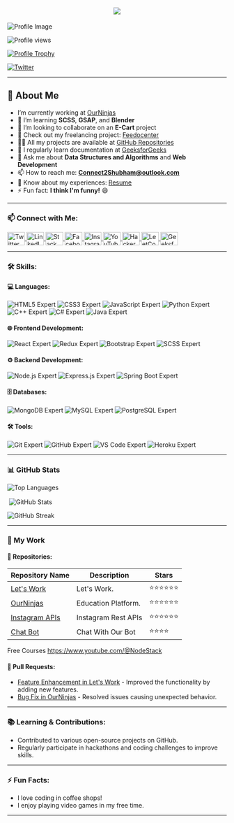 <h1 align="center">
  <a href="https://git.io/typing-svg">
    <img src="https://readme-typing-svg.herokuapp.com/?lines=Hello,+There!+👋;SHUBHAM+SHRIVASTWA....;Nice+to+meet+you!&center=true&size=30">
  </a>
</h1>

![Profile Image](https://github.com/user-attachments/assets/f11a391a-7032-4ef4-bb25-c68ccf9b3342)

<p align="left" style="margin-right:20px">
  <img src="https://komarev.com/ghpvc/?username=raunakshrivastwa&label=Profile%20views&color=0e75b6&style=flat" alt="Profile views" />
</p>

<p align="left"  style="margin-right:20px">
  <a href="https://github.com/ryo-ma/github-profile-trophy">
    <img src="https://github-profile-trophy.vercel.app/?username=raunakshrivastwa" alt="Profile Trophy" />
  </a>
</p>

<p align="left"  style="margin-right:20px">
  <a href="https://twitter.com/@teamshubham_" target="blank">
    <img src="https://img.shields.io/twitter/follow/@teamshubham_?logo=twitter&style=for-the-badge" alt="Twitter" />
  </a>
</p>

---

## 🔭 About Me
- I’m currently working at [OurNinjas](https://ninjasteam.vercel.app/)
- 🌱 I’m learning **SCSS**, **GSAP**, and **Blender**
- 👯 I’m looking to collaborate on an **E-Cart** project
- 🤝 Check out my freelancing project: [Feedocenter](https://www.feedocenter.com/)
- 👨‍💻 All my projects are available at [GitHub Repositories](https://github.com/RaunakShrivastwa?tab=repositories)
- 📝 I regularly learn documentation at [GeeksforGeeks](https://www.geeksforgeeks.org/)
- 💬 Ask me about **Data Structures and Algorithms** and **Web Development**
- 📫 How to reach me: **Connect2Shubham@outlook.com**
- 📄 Know about my experiences: [Resume](https://drive.google.com/file/d/1vLwC0Xg-aUQeDY12zpiwlP8_h995xk4Q/view?usp=drive_link)
- ⚡ Fun fact: **I think I'm funny!** 😄

---

### 📫 Connect with Me:
<p align="left">
  <a href="https://twitter.com/@teamshubham_" target="blank" >
    <img align="center" src="https://raw.githubusercontent.com/rahuldkjain/github-profile-readme-generator/master/src/images/icons/Social/twitter.svg" alt="Twitter" height="30" width="40" />
  </a>
  <a href="https://www.linkedin.com/in/shubham-shrivastwa/" target="blank">
    <img align="center" src="https://raw.githubusercontent.com/rahuldkjain/github-profile-readme-generator/master/src/images/icons/Social/linked-in-alt.svg" alt="LinkedIn" height="30" width="40" />
  </a>
  <a href="https://stackoverflow.com/users/20622749" target="blank">
    <img align="center" src="https://raw.githubusercontent.com/rahuldkjain/github-profile-readme-generator/master/src/images/icons/Social/stack-overflow.svg" alt="Stack Overflow" height="30" width="40" />
  </a>
  <a href="https://fb.com/raunak.shrivastwa" target="blank">
    <img align="center" src="https://raw.githubusercontent.com/rahuldkjain/github-profile-readme-generator/master/src/images/icons/Social/facebook.svg" alt="Facebook" height="30" width="40" />
  </a>
  <a href="https://instagram.com/ks_shubham31" target="blank">
    <img align="center" src="https://raw.githubusercontent.com/rahuldkjain/github-profile-readme-generator/master/src/images/icons/Social/instagram.svg" alt="Instagram" height="30" width="40" />
  </a>
  <a href="https://www.youtube.com/c/codingmaster" target="blank">
    <img align="center" src="https://raw.githubusercontent.com/rahuldkjain/github-profile-readme-generator/master/src/images/icons/Social/youtube.svg" alt="YouTube" height="30" width="40" />
  </a>
  <a href="https://www.hackerrank.com/@codecprogramming" target="blank">
    <img align="center" src="https://raw.githubusercontent.com/rahuldkjain/github-profile-readme-generator/master/src/images/icons/Social/hackerrank.svg" alt="HackerRank" height="30" width="40" />
  </a>
  <a href="https://www.leetcode.com/shubham-shri369" target="blank">
    <img align="center" src="https://raw.githubusercontent.com/rahuldkjain/github-profile-readme-generator/master/src/images/icons/Social/leet-code.svg" alt="LeetCode" height="30" width="40" />
  </a>
  <a href="https://auth.geeksforgeeks.org/user/teamshubham" target="blank">
    <img align="center" src="https://raw.githubusercontent.com/rahuldkjain/github-profile-readme-generator/master/src/images/icons/Social/geeks-for-geeks.svg" alt="GeeksforGeeks" height="30" width="40" />
  </a>
</p>

---

### 🛠️ Skills:
#### 💻 Languages:
<p align="left">
  <img src="https://img.shields.io/badge/HTML5-Expert-orange" alt="HTML5 Expert" />
  <img src="https://img.shields.io/badge/CSS3-Expert-orange" alt="CSS3 Expert" />
  <img src="https://img.shields.io/badge/JavaScript-Expert-orange" alt="JavaScript Expert" />
  <img src="https://img.shields.io/badge/Python-Expert-orange" alt="Python Expert" />
  <img src="https://img.shields.io/badge/C++-Expert-orange" alt="C++ Expert" />
  <img src="https://img.shields.io/badge/C%23-Expert-orange" alt="C# Expert" />
  <img src="https://img.shields.io/badge/Java-Expert-orange" alt="Java Expert" />
</p>

#### 🌐 Frontend Development:
<p align="left">
  <img src="https://img.shields.io/badge/React-Expert-orange" alt="React Expert" />
  <img src="https://img.shields.io/badge/Redux-Expert-orange" alt="Redux Expert" />
  <img src="https://img.shields.io/badge/Bootstrap-Expert-orange" alt="Bootstrap Expert" />
  <img src="https://img.shields.io/badge/SCSS-Expert-orange" alt="SCSS Expert" />
</p>

#### ⚙️ Backend Development:
<p align="left">
  <img src="https://img.shields.io/badge/Node.js-Expert-orange" alt="Node.js Expert" />
  <img src="https://img.shields.io/badge/Express.js-Expert-orange" alt="Express.js Expert" />
  <img src="https://img.shields.io/badge/Spring Boot-Expert-orange" alt="Spring Boot Expert" />
</p>

#### 🗄️ Databases:
<p align="left">
  <img src="https://img.shields.io/badge/MongoDB-Expert-orange" alt="MongoDB Expert" />
  <img src="https://img.shields.io/badge/MySQL-Expert-orange" alt="MySQL Expert" />
  <img src="https://img.shields.io/badge/PostgreSQL-Expert-orange" alt="PostgreSQL Expert" />
</p>

#### 🛠️ Tools:
<p align="left">
  <img src="https://img.shields.io/badge/Git-Expert-orange" alt="Git Expert" />
  <img src="https://img.shields.io/badge/GitHub-Expert-orange" alt="GitHub Expert" />
  <img src="https://img.shields.io/badge/VS Code-Expert-orange" alt="VS Code Expert" />
  <img src="https://img.shields.io/badge/Heroku-Expert-orange" alt="Heroku Expert" />
</p>

---

### 📊 GitHub Stats
<p align="left">
  <img src="https://github-readme-stats.vercel.app/api/top-langs?username=raunakshrivastwa&show_icons=true&locale=en&layout=compact&theme=radical" alt="Top Languages" />
</p>

<p>&nbsp;<img align="center" src="https://github-readme-stats.vercel.app/api?username=raunakshrivastwa&show_icons=true&locale=en&theme=radical" alt="GitHub Stats" /></p>

<p>
  <img align="center" src="https://github-readme-streak-stats.herokuapp.com/?user=raunakshrivastwa&theme=radical" alt="GitHub Streak" />
</p>

---

### 📝 My Work
#### 🚀 Repositories:
| Repository Name             | Description                                  | Stars |
|-----------------------------|----------------------------------------------|-------|
| [Let's Work](https://github.com/RaunakShrivastwa/letsWork.git) | Let's Work.| ⭐️⭐️⭐️⭐️⭐️⭐️ |
| [OurNinjas](https://github.com/RaunakShrivastwa/ninjasteam.git) | Education Platform.| ⭐️⭐️⭐️⭐️⭐️⭐️ |
| [Instagram APIs](https://github.com/RaunakShrivastwa/V-BackendInsta--) | Instagram Rest APIs| ⭐️⭐️⭐️⭐️⭐️⭐️ |
| [Chat Bot](https://github.com/RaunakShrivastwa/4ChatWithBot.git) | Chat With Our Bot| ⭐️⭐️⭐️⭐️ |

Free Courses
https://www.youtube.com/@NodeStack


#### 🔄 Pull Requests:
- [Feature Enhancement in Let's Work](https://github.com/RaunakShrivastwa/letsWork/commits/shubham) - Improved the functionality by adding new features.
- [Bug Fix in OurNinjas](https://github.com/RaunakShrivastwa/ninjasteam/commits/dev/) - Resolved issues causing unexpected behavior.

---

### 📚 Learning & Contributions:
- Contributed to various open-source projects on GitHub.
- Regularly participate in hackathons and coding challenges to improve skills.

---

### ⚡ Fun Facts:
- I love coding in coffee shops!
- I enjoy playing video games in my free time.

---

